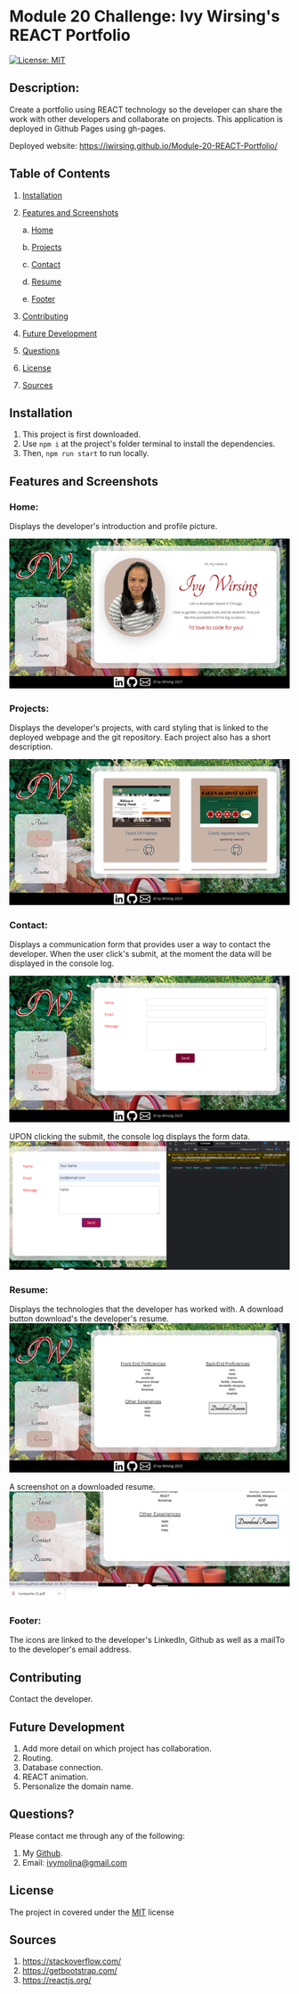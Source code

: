 # Module 20 Challenge: Ivy Wirsing's REACT Portfolio
[![License: MIT](https://img.shields.io/badge/License-MIT-yellow.svg)](https://opensource.org/licenses/MIT)

##  Description:

Create a portfolio using REACT technology so the developer can share the work with other developers and collaborate on projects. This application is deployed in Github Pages using gh-pages.

Deployed website: https://iwirsing.github.io/Module-20-REACT-Portfolio/ 

##  Table of Contents 
1. [Installation](#installation)
2. [Features and Screenshots](#features-and-screenshots)

    a. [Home](#home)

    b. [Projects](#projects)

    c. [Contact](#contact)

    d. [Resume](#resume)

    e. [Footer](#footer)

3. [Contributing](#contributing) 
4. [Future Development](#future-development)
5. [Questions](#questions)
6. [License](#license)
7. [Sources](#sources)

## Installation 

1. This project is first downloaded. 
2. Use `npm i` at the project's folder terminal to install the dependencies. 
3. Then, `npm run start` to run locally.

## Features and Screenshots

### Home:
Displays the developer's introduction and profile picture.

![homepage](./assets/readme%20images/homepage.png)

### Projects:
Displays the developer's projects, with card styling that is linked to the deployed webpage and the git repository. Each project also has a short description.

![projectpage](./assets/readme%20images/projectspage.png)

### Contact:
Displays a communication form that provides user a way to contact the developer. When the user click's submit, at the moment the data will be displayed in the console log.

![contactpage](./assets//readme%20images//contactpage.png)

UPON clicking the submit, the console log displays the form data.
![consolelog](./assets/readme%20images/consolelog.png)

### Resume:
Displays the technologies that the developer has worked with. A download button download's the developer's resume.
![resume](./assets/readme%20images/resume.jpeg)

A screenshot on a downloaded resume.
![download](./assets/readme%20images/downloadResume.jpeg)

### Footer:
The icons are linked to the developer's LinkedIn, Github as well as a mailTo to the developer's email address.

## Contributing 

Contact the developer.

## Future Development
1. Add more detail on which project has collaboration.
2. Routing.
3. Database connection.
4. REACT animation.
5. Personalize the domain name.

## Questions? 

Please contact me through any of the following:

1. My [Github](https://github.com/iwirsing).
2. Email: <a href="mailto:ivymolina@gmail.com">ivymolina@gmail.com</a>

## License
    
The project in covered under the [MIT](https://opensource.org/licenses/MIT) license

## Sources
1. https://stackoverflow.com/
2. https://getbootstrap.com/
3. https://reactjs.org/
